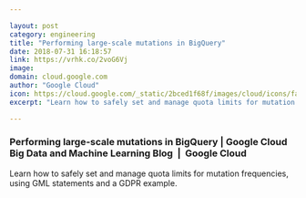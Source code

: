 ```yaml
---

layout: post
category: engineering
title: "Performing large-scale mutations in BigQuery"
date: 2018-07-31 16:18:57
link: https://vrhk.co/2voG6Vj
image: 
domain: cloud.google.com
author: "Google Cloud"
icon: https://cloud.google.com/_static/2bced1f68f/images/cloud/icons/favicons/onecloud/apple-icon.png
excerpt: "Learn how to safely set and manage quota limits for mutation frequencies, using GML statements and a GDPR example."

---
```


### Performing large-scale mutations in BigQuery | Google Cloud Big Data and Machine Learning Blog  |  Google Cloud

Learn how to safely set and manage quota limits for mutation frequencies, using GML statements and a GDPR example.